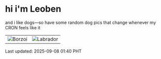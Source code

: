 # hi i'm Leoben

and i like dogs—so have some random dog pics that change whenever my CRON feels like it

|  |  |
|--------|----------|
| ![Borzoi](https://random-dog-vercel.vercel.app/api/random-borzoi?v=1757266835) | ![Labrador](https://random-dog-vercel.vercel.app/api/random-labrador?v=1757266835) |

Last updated: 2025-09-08 01:40 PHT
